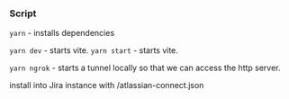 ### Script

`yarn` - installs dependencies

`yarn dev` - starts vite.
`yarn start` - starts vite.

`yarn ngrok` - starts a tunnel locally so that we can access the http server.

install into Jira instance with <ngrok exposed tunnel>/atlassian-connect.json